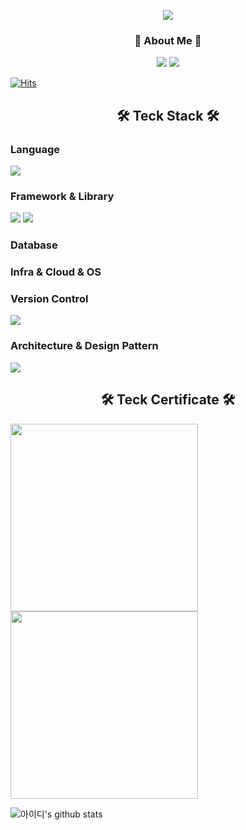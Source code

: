 <div align="left">
  <p align="center">
    <a><img src="https://capsule-render.vercel.app/api?type=waving&color=auto&height=250&section=header&text=JunSeok%20Kim&fontSize=90&fontColor=000000&fontAlignY=40&fontAlign=50&desc=Developer&descAlign=73&descAlignY=60&descSize=30" /a>
  </p>
    </a>
<h3 align="center"> 🎳 About Me 🎳 </h3>
  <p align="center">
    <a href="https://www.instagram.com/jun_meeeeee/"><img src="https://img.shields.io/badge/Instagram-E4405F?style=flat&logo=Instagram&logoColor=white&link=https://www.instagram.com/jun_meeeeee/"/></a>
    <a href="https://www.notion.so/52f0940095d342c6998e7a40d08761f0"><img src="https://img.shields.io/badge/Notion-000000?style=flat&logo=Notion&logoColor=white&link=https://www.notion.so/52f0940095d342c6998e7a40d08761f0"/></a>
  </p>
  <p align="center">
  
[![Hits](https://hits.seeyoufarm.com/api/count/incr/badge.svg?url=https%3A%2F%2Fgithub.com%2FJun1115&count_bg=%23EFB5DC&title_bg=%23F98294&icon=hey.svg&icon_color=%23FFFFFF&title=hits&edge_flat=false)](https://github.com/Jun1115)
  </p>  

  
<h2 align="center">🛠 Teck Stack 🛠</h2>
<h3 align="left">Language</h2>
<p align="left">
<img src="https://img.shields.io/badge/Python-white?style=flat&logo=Python&logoColor=3776AB"/></a>
</p>

<h3 align="left">Framework & Library</h3>
<p align="left">
  <img src="https://img.shields.io/badge/pandas-150458?style=flat&logo=pandas&logoColor=white"/></a>
  <img src="https://img.shields.io/badge/RPA-UiPath-orange"/></a>
</p>

<h3 align="left">Database</h3>
<p align="left">
  <a></a>
</p>


<h3 align="left">Infra & Cloud & OS</h3>
<p align="left">
  <a></a>
</p>

<h3 align="left">Version Control</h3>
<p align="left">
  <img src="https://img.shields.io/badge/GitHub-181717?style=flat&logo=GitHub&logoColor=white"/></a>
</p>

<h3 align="left">Architecture & Design Pattern</h3>
<p align="left">
    <img src="https://img.shields.io/badge/MTV-3386df?style=flat&logo=mvt&logoColor=white"/>
</p>


<h2 align="center">🛠 Teck Certificate 🛠</h2>
<p align="left">
<img src="https://user-images.githubusercontent.com/114639257/215338073-8f6543e6-7022-4061-8662-d452fd128793.jpg" width="300"></img>
<img src="https://user-images.githubusercontent.com/114639257/215338311-cb8821ef-ced8-47df-8d80-24dff9a15ce0.jpg" width="300"></img>
</p>
  
![아이디's github stats](https://github-readme-stats.vercel.app/api?username=Jun1115&show_icons=true)

</div>

